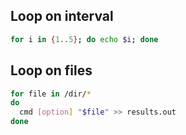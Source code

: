 ## Loop on interval
```bash
for i in {1..5}; do echo $i; done
```

## Loop on files
```bash
for file in /dir/*
do
  cmd [option] "$file" >> results.out
done
```
